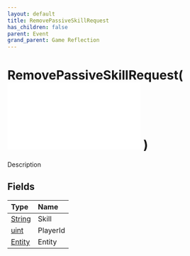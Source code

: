 ```yaml
---
layout: default
title: RemovePassiveSkillRequest
has_children: false
parent: Event
grand_parent: Game Reflection
---
```

# RemovePassiveSkillRequest( ![ EntityEventBase ](/game-reflection/events/entity_event_base.md) )
Description 

## Fields
| Type | Name |
|:-------------|:--------------|
| [String](/game-reflection/components/string.md) | Skill |
| [uint](/game-reflection/components/uint.md) | PlayerId |
| [Entity](/game-reflection/classes/entity.md) | Entity |
